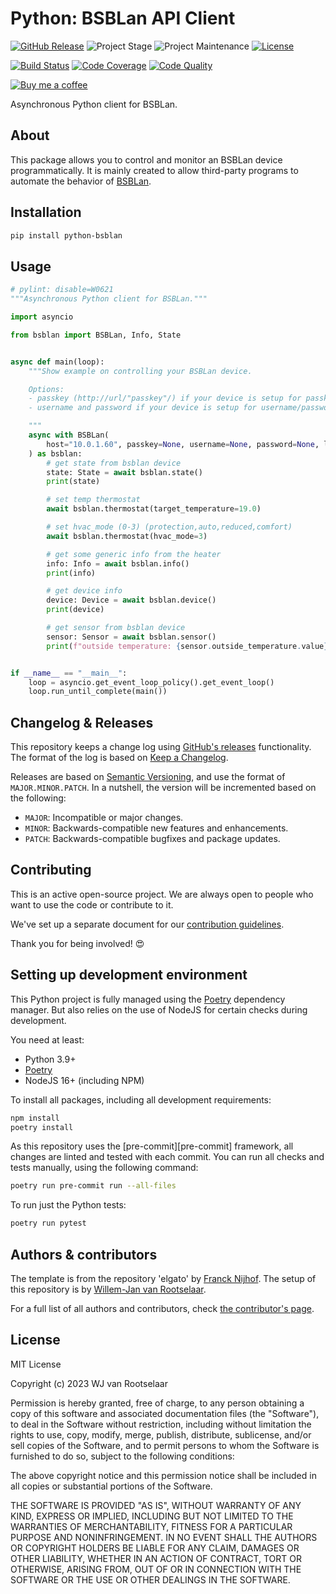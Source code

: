 # Python: BSBLan API Client

[![GitHub Release][releases-shield]][releases]
![Project Stage][project-stage-shield]
![Project Maintenance][maintenance-shield]
[![License][license-shield]](LICENSE.md)

[![Build Status][build-shield]][build]
[![Code Coverage][codecov-shield]][codecov]
[![Code Quality][code-quality-shield]][code-quality]

[![Buy me a coffee][buymeacoffee-shield]][buymeacoffee]

Asynchronous Python client for BSBLan.

## About

This package allows you to control and monitor an BSBLan device
programmatically. It is mainly created to allow third-party programs to automate
the behavior of [BSBLan][bsblanmodule].

## Installation

```bash
pip install python-bsblan
```

## Usage

```python
# pylint: disable=W0621
"""Asynchronous Python client for BSBLan."""

import asyncio

from bsblan import BSBLan, Info, State


async def main(loop):
    """Show example on controlling your BSBLan device.

    Options:
    - passkey (http://url/"passkey"/) if your device is setup for passkey authentication
    - username and password if your device is setup for username/password authentication

    """
    async with BSBLan(
        host="10.0.1.60", passkey=None, username=None, password=None, loop=loop
    ) as bsblan:
        # get state from bsblan device
        state: State = await bsblan.state()
        print(state)

        # set temp thermostat
        await bsblan.thermostat(target_temperature=19.0)

        # set hvac_mode (0-3) (protection,auto,reduced,comfort)
        await bsblan.thermostat(hvac_mode=3)

        # get some generic info from the heater
        info: Info = await bsblan.info()
        print(info)

        # get device info
        device: Device = await bsblan.device()
        print(device)

        # get sensor from bsblan device
        sensor: Sensor = await bsblan.sensor()
        print(f"outside temperature: {sensor.outside_temperature.value}")


if __name__ == "__main__":
    loop = asyncio.get_event_loop_policy().get_event_loop()
    loop.run_until_complete(main())
```

## Changelog & Releases

This repository keeps a change log using [GitHub's releases][releases]
functionality. The format of the log is based on
[Keep a Changelog][keepchangelog].

Releases are based on [Semantic Versioning][semver], and use the format
of `MAJOR.MINOR.PATCH`. In a nutshell, the version will be incremented
based on the following:

- `MAJOR`: Incompatible or major changes.
- `MINOR`: Backwards-compatible new features and enhancements.
- `PATCH`: Backwards-compatible bugfixes and package updates.

## Contributing

This is an active open-source project. We are always open to people who want to
use the code or contribute to it.

We've set up a separate document for our
[contribution guidelines](CONTRIBUTING.md).

Thank you for being involved! :heart_eyes:

## Setting up development environment

This Python project is fully managed using the [Poetry][poetry] dependency manager. But also relies on the use of NodeJS for certain checks during development.

You need at least:

- Python 3.9+
- [Poetry][poetry-install]
- NodeJS 16+ (including NPM)

To install all packages, including all development requirements:

```bash
npm install
poetry install
```

As this repository uses the [pre-commit][pre-commit] framework, all changes
are linted and tested with each commit. You can run all checks and tests
manually, using the following command:

```bash
poetry run pre-commit run --all-files
```

To run just the Python tests:

```bash
poetry run pytest
```

## Authors & contributors

The template is from the repository 'elgato' by [Franck Nijhof][frenck].
The setup of this repository is by [Willem-Jan van Rootselaar][liudger].

For a full list of all authors and contributors,
check [the contributor's page][contributors].

## License

MIT License

Copyright (c) 2023 WJ van Rootselaar

Permission is hereby granted, free of charge, to any person obtaining a copy
of this software and associated documentation files (the "Software"), to deal
in the Software without restriction, including without limitation the rights
to use, copy, modify, merge, publish, distribute, sublicense, and/or sell
copies of the Software, and to permit persons to whom the Software is
furnished to do so, subject to the following conditions:

The above copyright notice and this permission notice shall be included in all
copies or substantial portions of the Software.

THE SOFTWARE IS PROVIDED "AS IS", WITHOUT WARRANTY OF ANY KIND, EXPRESS OR
IMPLIED, INCLUDING BUT NOT LIMITED TO THE WARRANTIES OF MERCHANTABILITY,
FITNESS FOR A PARTICULAR PURPOSE AND NONINFRINGEMENT. IN NO EVENT SHALL THE
AUTHORS OR COPYRIGHT HOLDERS BE LIABLE FOR ANY CLAIM, DAMAGES OR OTHER
LIABILITY, WHETHER IN AN ACTION OF CONTRACT, TORT OR OTHERWISE, ARISING FROM,
OUT OF OR IN CONNECTION WITH THE SOFTWARE OR THE USE OR OTHER DEALINGS IN THE
SOFTWARE.

[bsblanmodule]: https://github.com/fredlcore/bsb_lan
[build-shield]: https://github.com/liudger/python-bsblan/workflows/Continuous%20Integration/badge.svg
[build]: https://github.com/liudger/python-bsblan/actions
[buymeacoffee-shield]: https://www.buymeacoffee.com/assets/img/guidelines/download-assets-sm-2.svg
[buymeacoffee]: https://www.buymeacoffee.com/liudger
[code-quality-shield]: https://img.shields.io/lgtm/grade/python/g/liudger/python-bsblan.svg?logo=lgtm&logoWidth=18
[code-quality]: https://lgtm.com/projects/g/liudger/python-bsblan/context:python
[codecov-shield]: https://codecov.io/gh/liudger/python-bsblan/branch/Dev/graph/badge.svg?token=ypos87GGxv
[codecov]: https://codecov.io/gh/liudger/python-bsblan
[contributors]: https://github.com/liudger/python-bsblan/graphs/contributors
[frenck]: https://github.com/frenck
[keepchangelog]: http://keepachangelog.com/en/1.0.0/
[license-shield]: https://img.shields.io/github/license/liudger/python-bsblan.svg
[liudger]: https://github.com/liudger
[maintenance-shield]: https://img.shields.io/maintenance/yes/2022.svg
[poetry]: https://python-poetry.org
[poetry-install]: https://python-poetry.org/docs/#installation
[project-stage-shield]: https://img.shields.io/badge/project%20stage-experimental-yellow.svg
[releases-shield]: https://img.shields.io/github/v/release/liudger/python-bsblan.svg
[releases]: https://github.com/liudger/python-bsblan/releases
[semver]: http://semver.org/spec/v2.0.0.html
